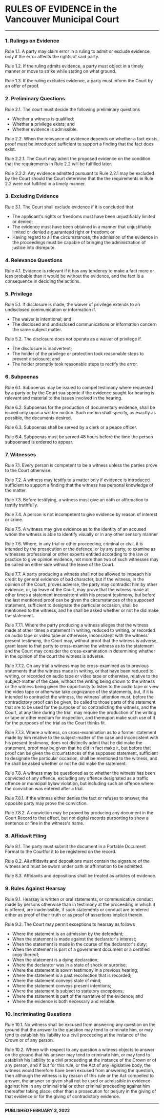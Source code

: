 # RULES OF EVIDENCE in the Vancouver Municipal Court

---

### 1. Rulings on Evidence

Rule 1.1. A party may claim error in a ruling to admit or exclude evidence only if the error affects the rights of said party.

Rule 1.2. If the ruling admits evidence, a party must object in a timely manner or move to strike while stating on what ground.

Rule 1.3. If the ruling excludes evidence, a party must inform the Court by an offer of proof.

### 2. Preliminary Questions

Rule 2.1. The court must decide the following preliminary questions
- Whether a witness is qualified;
- Whether a privilege exists; and
- Whether evidence is admissible.

Rule 2.2. When the relevance of evidence depends on whether a fact exists, proof must be introduced sufficient to support a finding that the fact does exist. 

Rule 2.2.1. The Court may admit the proposed evidence on the condition that the requirements in Rule 2.2 will be fulfilled later.

Rule 2.2.2. Any evidence admitted pursuant to Rule 2.2.1 may be excluded by the Court should the Court determine that the the requirements in Rule 2.2 were not fulfilled in a timely manner.

### 3. Excluding Evidence

Rule 3.1. The Court shall exclude evidence if it is concluded that
- The applicant's rights or freedoms must have been unjustifiably limited or denied; 
- The evidence must have been obtained in a manner that unjustifiably limited or denied a guaranteed right or freedom; or
- Having regard to all the circumstances, the admission of the evidence in the proceedings must be capable of bringing the administration of justice into disrepute.

### 4. Relevance Questions

Rule 4.1. Evidence is relevant if it has any tendency to make a fact more or less probable than it would be without the evidence, and the fact is a consequence in deciding the actions.

### 5. Privilege

Rule 5.1. If disclosure is made, the waiver of privilege extends to an undisclosed communication or information if.
- The waiver is intentional; and
- The disclosed and undisclosed communications or information concern the same subject matter.

Rule 5.2. The disclosure does not operate as a waiver of privilege if.
- The disclosure is inadvertent;
- The holder of the privilege or protection took reasonable steps to prevent disclosure; and
- The holder promptly took reasonable steps to rectify the error.

### 6. Subpoenas

Rule 6.1. Subpoenas may be issued to compel testimony where requested by a party or by the Court sua sponte if the evidence sought for hearing is relevant and material to the issues involved in the hearing.

Rule 6.2. Subpoenas for the production of documentary evidence, shall be issued only upon a written motion. Such motion shall specify, as exactly as possible, the documents desired.

Rule 6.3. Subpoenas shall be served by a clerk or a peace officer.

Rule 6.4. Subpoenas must be served 48 hours before the time the person subpoenaed is ordered to appear.

### 7. Witnesses

Rule 7.1. Every person is competent to be a witness unless the parties prove to the Court otherwise. 

Rule 7.2. A witness may testify to a matter only if evidence is introduced sufficient to support a finding that the witness has personal knowledge of the matter.

Rule 7.3. Before testifying, a witness must give an oath or affirmation to testify truthfully.

Rule 7.4. A person is not incompetent to give evidence by reason of interest or crime.

Rule 7.5. A witness may give evidence as to the identity of an accused whom the witness is able to identify visually or in any other sensory manner

Rule 7.6. Where, in any trial or other proceeding, criminal or civil, it is intended by the prosecution or the defence, or by any party, to examine as witnesses professional or other experts entitled according to the law or practice to give opinion evidence, not more than two of such witnesses may be called on either side without the leave of the Court.

Rule 7.7. A party producing a witness shall not be allowed to impeach his credit by general evidence of bad character, but if the witness, in the opinion of the Court, proves adverse, the party may contradict him by other evidence, or, by leave of the Court, may prove that the witness made at other times a statement inconsistent with his present testimony, but before the last mentioned proof can be given the circumstances of the supposed statement, sufficient to designate the particular occasion, shall be mentioned to the witness, and he shall be asked whether or not he did make the statement.

Rule 7.7.1. Where the party producing a witness alleges that the witness made at other times a statement in writing, reduced to writing, or recorded on audio tape or video tape or otherwise, inconsistent with the witness’ present testimony, the Court may, without proof that the witness is adverse, grant leave to that party to cross-examine the witness as to the statement and the Court may consider the cross-examination in determining whether in the opinion of the court the witness is adverse.

Rule 7.7.2. On any trial a witness may be cross-examined as to previous statements that the witness made in writing, or that have been reduced to writing, or recorded on audio tape or video tape or otherwise, relative to the subject-matter of the case, without the writing being shown to the witness or the witness being given the opportunity to listen to the audio tape or view the video tape or otherwise take cognizance of the statements, but, if it is intended to contradict the witness, the witness’ attention must, before the contradictory proof can be given, be called to those parts of the statement that are to be used for the purpose of so contradicting the witness, and the Court, at any time during the trial, may require the production of the writing or tape or other medium for inspection, and thereupon make such use of it for the purposes of the trial as the Court thinks fit.

Rule 7.7.3. Where a witness, on cross-examination as to a former statement made by him relative to the subject-matter of the case and inconsistent with his present testimony, does not distinctly admit that he did make the statement, proof may be given that he did in fact make it, but before that proof can be given the circumstances of the supposed statement, sufficient to designate the particular occasion, shall be mentioned to the witness, and he shall be asked whether or not he did make the statement.

Rule 7.8. A witness may be questioned as to whether the witness has been convicted of any offence, excluding any offence designated as a traffic offence or municipal bylaw violation, but including such an offence where the conviction was entered after a trial.

Rule 7.8.1. If the witness either denies the fact or refuses to answer, the opposite party may prove the conviction.

Rule 7.8.2. A conviction may be proved by producing any document in the Court Record to that effect, but not digital records purporting to show a sentence or fine in the witness's name.

### 8. Affidavit Filing

Rule 8.1. The party must submit the document in a Portable Document Format to the Courtfor it to be registered on the record.

Rule 8.2. All affidavits and depositions must contain the signature of the witness and must be sworn under oath or affirmation to be admitted.

Rule 8.3. Affidavits and depositions shall be treated as articles of evidence.

### 9. Rules Against Hearsay

Rule 9.1. Hearsay is written or oral statements, or communicative conduct made by persons otherwise than in testimony at the proceeding in which it is offered, are inadmissible, if such statements or conduct are tendered either as proof of their truth or as proof of assertions implicit therein.

Rule 9.2. The Court may permit exceptions to hearsay as follows
- Where the statement is an admission by the defendant;
- When the statement is made against the declarator's interest;
- When the statement is made in the course of the declarator's duty;
- When the statement is part of a government document or a certified copy thereof;
- When the statement is a dying declaration;
- Where the declarator was in a state of shock or surprise;
- Where the statement is sowrn testimony in a previous hearing;
- Where the statement is a past recollection that is recorded;
- Where the statement conveys state of mind;
- Where the statement conveys present intentions;
- Where the statement is subject to statutory exceptions; 
- Where the statement is part of the narrative of the evidence; and
- Where the evidence is both necessary and reliable.

### 10. Incriminating Questions

Rule 10.1. No witness shall be excused from answering any question on the ground that the answer to the question may tend to criminate him, or may tend to establish his liability to a civil proceeding at the instance of the Crown or of any person.

Rule 10.2. Where with respect to any question a witness objects to answer on the ground that his answer may tend to criminate him, or may tend to establish his liability to a civil proceeding at the instance of the Crown or of any person, and if but for this rule, or the Act of any legislative body, the witness would therefore have been excused from answering the question, then although the witness is by reason of this rule or the Act compelled to answer, the answer so given shall not be used or admissible in evidence against him in any criminal trial or other criminal proceeding against him thereafter taking place, other than a prosecution for perjury in the giving of that evidence or for the giving of contradictory evidence.

---

**PUBLISHED FEBRUARY 3, 2022**
